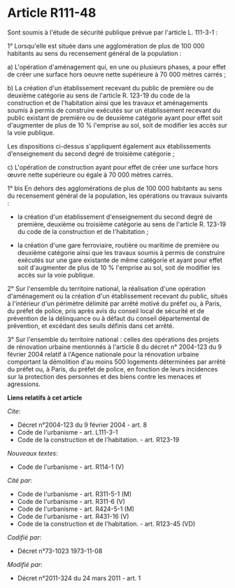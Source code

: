 # Article R111-48

Sont soumis à l'étude de sécurité publique prévue par l'article L. 111-3-1 : 

1° Lorsqu'elle est située dans une agglomération de plus de 100 000 habitants au sens du recensement général de la
population : 

a) L'opération d'aménagement qui, en une ou plusieurs phases, a pour effet de créer une surface hors oeuvre nette supérieure
à 70 000 mètres carrés ; 

b) La création d'un établissement recevant du public de première ou de deuxième catégorie au sens de l'article R. 123-19 du
code de la construction et de l'habitation ainsi que les travaux et aménagements soumis à permis de construire exécutés sur
un établissement recevant du public existant de première ou de deuxième catégorie ayant pour effet soit d'augmenter de plus
de 10 % l'emprise au sol, soit de modifier les accès sur la voie publique. 

Les dispositions ci-dessus s'appliquent également aux établissements d'enseignement du second degré de troisième catégorie ; 

c) L'opération de construction ayant pour effet de créer une surface hors œuvre nette supérieure ou égale à 70 000 mètres
carrés. 

1° bis En dehors des agglomérations de plus de 100 000 habitants au sens du recensement général de la population, les
opérations ou travaux suivants :

- la création d'un établissement d'enseignement du second degré de première, deuxième ou troisième catégorie au sens de
l'article R. 123-19 du code de la construction et de l'habitation ;

- la création d'une gare ferroviaire, routière ou maritime de première ou deuxième catégorie ainsi que les travaux soumis à
permis de construire exécutés sur une gare existante de même catégorie et ayant pour effet soit d'augmenter de plus de 10 %
l'emprise au sol, soit de modifier les accès sur la voie publique. 

2° Sur l'ensemble du territoire national, la réalisation d'une opération d'aménagement ou la création d'un établissement
recevant du public, situés à l'intérieur d'un périmètre délimité par arrêté motivé du préfet ou, à Paris, du préfet de
police, pris après avis du conseil local de sécurité et de prévention de la délinquance ou à défaut du conseil départemental
de prévention, et excédant des seuils définis dans cet arrêté. 

3° Sur l'ensemble du territoire national : celles des opérations des projets de rénovation urbaine mentionnés à l'article 8
du décret n° 2004-123 du 9 février 2004 relatif à l'Agence nationale pour la rénovation urbaine comportant la démolition d'au
moins 500 logements déterminées par arrêté du préfet ou, à Paris, du préfet de police, en fonction de leurs incidences sur la
protection des personnes et des biens contre les menaces et agressions.

**Liens relatifs à cet article**

_Cite_:

  - Décret n°2004-123 du 9 février 2004 - art. 8
  - Code de l'urbanisme - art. L111-3-1
  - Code de la construction et de l'habitation. - art. R123-19

_Nouveaux textes_:

  - Code de l'urbanisme - art. R114-1 (V)

_Cité par_:

  - Code de l'urbanisme - art. R311-5-1 (M)
  - Code de l'urbanisme - art. R311-6 (V)
  - Code de l'urbanisme - art. R424-5-1 (M)
  - Code de l'urbanisme - art. R431-16 (V)
  - Code de la construction et de l'habitation. - art. R123-45 (VD)

_Codifié par_:

  - Décret n°73-1023 1973-11-08

_Modifié par_:

  - Décret n°2011-324 du 24 mars 2011 - art. 1
